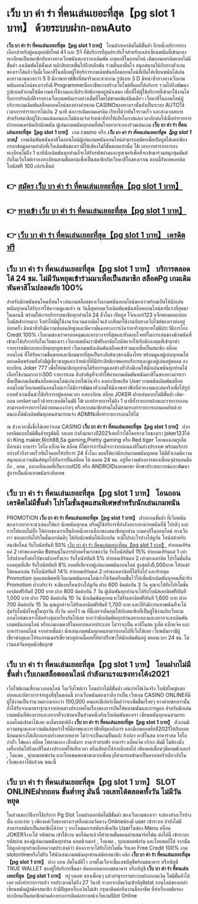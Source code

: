 # เว็บ บา ค่า ร่า ที่คนเล่นเยอะที่สุด【pg slot 1 บาท】  ด้วยระบบฝาก-ถอนAuto

**เว็บ บา ค่า ร่า ที่คนเล่นเยอะที่สุด【pg slot 1 บาท】** โอนฝากเครดิตไม่มีขั้นต่ำ  อีกหนึ่งบริการทางเลือกสำหรับผู้คนยุคสมัยใหม่ 4จี และ 5จี ที่มีบริการที่สุดประทับใจสำหรับเหล่าเซียนพนันที่เข้ามาลงทะเบียนเป็นสมาชิกกับทางทางเว็บพนันของเราลงเดิมพัน เกมคาสิโนออนไลน์ เติมถอนเครดิตแบบไม่มีขั้นต่ำ ลงเดิมพันได้ตั้งแต่ หลักสิบบาทขึ้นไปถึงหลักพัน ร่วมตื่นตาตื่นใจ สนุกสนานได้กับทางตัวเกมของเราได้แล้ววันนี้เว็บคาสิโนสล็อตผู้ให้บริการเกมเดิมพันสล็อตออนไลน์ที่เปิดให้เซียนพนันได้เล่นมายาวนานมากกว่า 5 ปี มีภาพกราฟฟิกที่สมจริงและสวยงาม รูปแบบ 3 D
มิหนำซ้ำทางทางเว็บเกมพนันออนไลน์ของเรายังมี Programmerมืออาชีพการสร้างเว็บไซต์ที่คอยให้บริการ  รวมไปถึงพัฒนารูปแบบตัวเกมให้มีความน่าใช้งานและมีประสิทธิภาพอยู่สม่ำเสมอ เพื่อที่ให้ผู้ใช้บริการที่เข้ามาใช้งานได้รับการปรนนิบัติจากทางเว็บเกมพนันเราอย่างเต็มที่โดยไม่ขาดแม้แต่นิดเดียว เว็บคาสิโนออนไลน์ผู้บริการเกมเดิมพันสล็อตออนไลน์ของทางค่ายเกม CASINOของทางเรานั้นยังเป็นระบบ AUTOใช้เวลาการทำรายการไม่เกิน 2 นาที ต่อการเติมยอดเครดิต เรียกได้ว่าทันใจรวดเร็ว และสะดวกสบายสำหรับสมาชิกผู้ใช้งานแน่นอนและไม่ต้องแจ้งเจ้าหน้าที่ทำให้เสียโอกาสและเวลาอีกต่อไปเมื่อทำรายการฝากยอดเครดิตกับนักพนัน
ผู้เล่นเกมพนันทุกคนที่สนใจอยากจะลองร่วมเล่นเกม **เว็บ บา ค่า ร่า ที่คนเล่นเยอะที่สุด【pg slot 1 บาท】** เกม casino  หรือ ***เว็บ บา ค่า ร่า ที่คนเล่นเยอะที่สุด【pg slot 1 บาท】*** เกมเดิมพันพนันคาสิโนออนไลน์ผู้เล่นเกมพนันออนไลน์สามารถสมัครเพื่อเปิดยูสได้เลยเพียงกรอกข้อมูลตามลำดับที่เว็บเดิมพันของเรามีให้เพียงไม่กี่ขั้นตอนเท่านั้น ใช้เวลาการทำรายการลงทะเบียนไม่ถึง 1 นาทีนักเดิมพันทุกท่านก็จะได้รับรหัสผ่านและยูสเซอร์เพื่อที่จะเข้ามาร่วมสนุกสุดมันส์กับในเว็บไซต์เราลงทะเบียนตามขั้นตอนเพื่อเป็นสมาชิกกับเว็บคาสิโนของเราณ ตอนนี้รับเลยเครดิตโบนัสฟรี 100 เปอร์เซ็นต์ 

## 👉 [สมัคร เว็บ บา ค่า ร่า ที่คนเล่นเยอะที่สุด【pg slot 1 บาท】](https://archa888.com/)
## 👉 [ทางเข้า เว็บ บา ค่า ร่า ที่คนเล่นเยอะที่สุด【pg slot 1 บาท】](https://archa888.com/)
## 👉 [เว็บ บา ค่า ร่า ที่คนเล่นเยอะที่สุด【pg slot 1 บาท】 เครดิตฟรี](https://archa888.com/)

## เว็บ บา ค่า ร่า ที่คนเล่นเยอะที่สุด【pg slot 1 บาท】 บริการตลอด ได้ 24 ชม. ไม่มีวันหยุดเข้าร่วมมาเพื่อเป็นสมาชิก สล็อตPg เกมเดิมพันคาสิโนปลอดภัย 100%

สำหรับนักพนันคนไหนที่สนใจ เล่นเกมสล็อตของเว็บเกมพนันออนไลน์ของเราพร้อมเปิดให้นักเล่นพนันทุกคนได้รับการให้ความดูแลแล้ว ณ วันนี้สุดยอดเว็บเดิมพันพนันสล็อตออนไลน์มาที่แรงที่สุดมาในตอนนี้ พร้อมให้การบริการสมาชิกทุกท่านได้ 24 ชั่วโมง เปิดยูส โจ๊กเกอร์123 แจ็กพอตแตกบ่อย โบนัสเข้าง่ายมาก จึงทำให้มีผู้ใช้งานจำนวนมากติดใจแล้วกลับมาใช้งานกับทางเว็บไซต์ของเราต่ออยู่บ่อยครั้ง มิหนำซ้ำยังมีความปลอดภัยสูงและมีความั่นคงทางการเงินจ่ายจริงทุกบาทไม่มีประวัติการโกง Credit 100% เว็บเกมของเราครอบคลุมและครบวงจรที่สุดและยังตอบโจทย์ในการเล่นของนักพนันที่เข้ามาใช้บริการกับในเว็บของเรา
เว็บเกมพนันเรามีฟรีเครดิตโบนัสแจกให้กับนักลงทุนที่เข้ามาทำรายการสมัครลงทะเบียนทุกยูสเซอร์ เว็บเกมพนันเดิมพันสล็อตเข้าร่วมมาเพื่อเป็นสมาชิก สล็อตออนไลน์ ที่ได้รับความชื่นชอบและนิยมมากที่สุดเป็นระดับต้นๆของเมืองไทย พร้อมดูแลผู้เล่นทุกคนได้ตลอดคืนพร้อมทั้งยังมีผู้เชี่ยวชาญและเจ้าหน้าที่ที่มีประสิทธิภาพคอยบริการและดูแลผู้เล่นอยู่ตลอด ลงทะเบียน Joker 777 เพื่อให้สมาชิกทุกท่านได้รับการดูแลอย่างทั่วถึงมีเกมให้นักเล่นพนันทุกท่านได้เลือกใช้งานมากกว่า300 รายการเกม
สิ่งสำคัญที่จะทำให้ค่ายเกมเดิมพันพนันคาสิโนของทางค่ายเรานั้นเป็นเกมเดิมพันสล็อตออนไลน์เล่นง่ายได้เงินจริง ลงทะเบียนเปิด User  เกมพนันเดิมพันสล็อตออนไลน์เว็บเกมพนันออนไลน์เราได้มีการพัฒนาตัวเกมให้มีภาพกราฟิกที่สวยงามและสมจริงเพื่อให้รูปแบบตัวเกมนั้นน่าใช้บริการอยู่ตลอดเวลา ลงทะเบียน สล็อต JOKER ฝากเล่นแบบไม่มีขั้นต่ำ เติม-ถอน เครดิตรวดเร็วด้วยระบบอัตโนมัติ ใช้เวลาทำรายการไม่ถึง 1 นาทีทั้งรายการฝากและรายการถอนสามารถทำรายการได้ด้วยตนเองง่ายๆ หรือหากสมาชิกท่านใดไม่สามารถทำรายการถอนเคดริตด้วยตนเองได้นักเดิมพันทุกคนสามารถแจ้ง ADMINเพื่อทำรายการถอนให้ได้

ณ ช่วงเวลานี้เชื่อได้เลยว่าเกม CASINO **เว็บ บา ค่า ร่า ที่คนเล่นเยอะที่สุด【pg slot 1 บาท】** ฝากเครดิตแบบไม่มีขั้นต่ำทรูมันนี่ วอเลท กำลังมาแรงปี2021เลยก็ว่าได้โดยทางเว็บของเรา joker123ได้นำ  King maker,Rich88,Sa gaming,Pretty gaming  หรือ Red tiger โลกของเกมรูเล็ต  ป๊อกเด้ง บาคาร่า ไฮโล แบ็กแจ๊ค สล็อต ที่ได้การการันตีจากจากบ่อนคาสิโนต่างประเทศ พร้อมบริการอย่างทั่วถึงรวดเร็วทันใจคอยให้บริการ 24 ชั่วโมง มอบให้แก่นักเล่นเกมพนันทุกคน ได้มีตัวเกมมีความสนุกและความมันส์สนุกไปกับการปั่นสล็อต ได้ ตลอด 24 ชม. อยู่ที่ความต้องการของเพื่อนๆผ่านบนมือถือ , คอม , และแท็บเลตที่เป็นระบบIOS หรือ ANDROIDแบบพกพา ศึกษาประสบการณ์และพัฒนาสู่การเป็นนักแทงพนันระดับเทพ

## เว็บ บา ค่า ร่า ที่คนเล่นเยอะที่สุด【pg slot 1 บาท】 โอนถอนเครดิตไม่มีขั้นต่ำ โปรโมชั่นสุดแสนพิเศษสำหรับนักเล่นเกมพนัน

 PROMOTION  **เว็บ บา ค่า ร่า ที่คนเล่นเยอะที่สุด【pg slot 1 บาท】** ฝากถอนขั้นต่ำ ที่เว็บพนันของเราอยากจะนำเสนอให้แก่  นักพนันทุกคน หรือผู้ใช้บริการที่กำลังอยากหาค่ายพนันที่มี โปรดีๆ และการให้แบบไม่กั๊ก ให้ค่ายของเราเป็นอีกหนึ่งทางเลือกของสมาชิกทุกท่าน เกมคาสิโนออนไลน์ ทางเว็บเรา ขอบอกกับโปรโมชั่นเครดิตดีๆ ให้กับนักพนันได้เลือกกัน จะมีโปรอะไรบ้างไปดูกัน
โบนัสสำหรับสมาชิกใหม่ รับโบนัสทันที 50% [เว็บ บา ค่า ร่า ที่คนเล่นเยอะที่สุด【pg slot 1 บาท】](https://archa888.com/) ทำยอดเทิร์นแค่ 2 เท่าของเครดิต
Bonusในการฝากครั้งแรกของวัน รับโบนัสทันที 15% ทำยอดเทิร์นแค่ 1 เท่า
โปรฝากครั้งต่อไปของฝากครั้งแรก รับโบนัสทันที 5% ทำยอดเทิร์นแค่ 2 เท่าของเครดิต
โปรโมชั่นคืนยอดทุนที่เสีย รับโบนัสทันที 8% ยอดที่เสียจากผู้เล่นเกมพนันออนไลน์ สูงสุดถึง5,000บาท
โปรแชร์ให้คนมาเล่น รับโบนัสทันที 14% ทำยอดเทิร์นแค่ 2 เท่าของเครดิตที่ได้รับไป
และท้ายสุด Promotion สุดแสนพิศษที่เว็บเกมพนันออนไลน์เราได้จัดเตรียมขึ้นไว้ให้เพื่อนักเดิมพันทุกคนที่น่ารัก  Promotion ฝากประจำ จะมีแบบไหนบ้างไปดูกัน
ฝาก 600 ติดต่อกัน 3 วัน คุณจะได้รับโปรโมชั่นเครดิตฟรีทันที 200 บาท
ฝาก 800 ติดต่อกัน 7 วัน ผู้เดิมพันทุกท่านจะได้รับโบนัสเครดิตฟรีทันที 1,000 บาท
ฝาก 700 ติดต่อกัน 10 วัน นักเดิมพันทุกคนจะได้รับเครดิตฟรีทันที 1,600 บาท
ฝาก 700 ติดต่อกัน 15 วัน คุณลูกค้าจะได้รับเครดิตฟรีทันที 1,700 บาท
และก็ยังมีการแทงพนันที่จะได้ลุ้นรับโบนัสใหญ่ในทุกวัน ทั้งวัน บอกไว้ ณ ที่นี้เลยว่าคืนทุนให้กับสมาชิกที่เป็นผู้ใช้งานกับเว็บเกมออนไลน์ของเราได้อย่างสุดเหวี่ยงกันไปเลย หากว่านักเดิมพันทุกท่านอยากลองและอยากจะลงเดิมพัน เกมพนันออนไลน์ หรือเกมเกมคาสิโนหลากหลายประเภท ไม่ว่าจะเป็น คาสิโนสด รูเล็ต แบ็กแจ๊ค และบาคาร่าออนไลน์ จากค่ายชั้นนำ นักเล่นเกมพนันทุกคนสามารถกดไปที่เว็บได้เลย เว็บพนันเรามีผู้เชี่ยวชาญและโปรแกรมเมอร์เชี่ยวชาญด้านนี้คอยให้คำปรึกษาให้นักเดิมพันอยู่ ตลอดเวลา 24 ชม. ไม่เว้นแต่วันหยุดนักขัตฤกษ์

## เว็บ บา ค่า ร่า ที่คนเล่นเยอะที่สุด【pg slot 1 บาท】 โอนฝากไม่มีขั้นต่ำ  เว็บเกมสล็อตออนไลน์ กำลังมาแรงแซงทางโค้ง2021

เว็บไซต์เกมเสี่ยงดวงออนไลน์ ในเว็บไซต์เรา โอนฝากไม่มีขั้นต่ำ เล่นง่ายได้เงินจริง โบนัสใหญ่แตกบ่อยและอัตราการจ่ายสูงที่สุในตอนนี้ ทางเว็บพนันของเราถือว่าเป็น เว็บเกม CASINO ONLINEที่มีผู้ใช้งานเป็นจำนวนมากมากกว่า 100,000 คนและมีเปอร์เซ็นต์ว่าจะเพิ่มขึ้นเรื่อยๆ ทางค่ายของเรานั้นยังได้รับจากมาตราฐานจากบ่อนต่างประเทศในเรื่องของการเปิดให้แทงพนันและการดูแล สำหรับนักเล่นเกมพนันที่ต้องการและอยากที่จะเข้ามาเป็นส่วนหนึ่งกับเว็บเดิมพันของเรา เซียนพนันทุกคนสามารถแอดไลน์เข้ามาได้เลย
	มาลิ้มรสชาติถึง **เว็บ บา ค่า ร่า ที่คนเล่นเยอะที่สุด【pg slot 1 บาท】** ตัวเกมมีความสนุกและความมันส์สุดเร้าใจที่มีภาพและกราฟิกที่สุดอลังการ และมีเกมยอดฮิตปี2021ให้กับยอดนิยมมาแรงได้เลือกแทงอย่างหลากหลาย  ไม่ว่าจะเป็นเกมปั่นแปะ ยิงปลา คาสิโนสด บาคาร่าสด ไฮโล กำถั่ว ไพ่แคง สล็อต ไพ่สามกอง เสือมังกร บาคาร่าสายฟ้า บาคาร่า แบ็คแจ๊ค เก้าเก ดัมมี่ ไม่ต้องนั่งเครื่องบินไปถึงคาสิโนต่างประเทศให้เสียเวลา หรือเสียค่าใช้จ่ายอีกต่อไป เพียงแค่เพื่อนๆมีคอมพิวเตอร์ , ไอแพด , ทุกแพลตฟอร์ม และไอแพดพกพาสะดวกเพื่อนๆก็สามารถเข้ามาเป็นครอบครัวเดียวกับในเว็บของเราได้แล้วณ ขณะนี้

## เว็บ บา ค่า ร่า ที่คนเล่นเยอะที่สุด【pg slot 1 บาท】 SLOT ONLINEฝากถอน ขั้นต่ำทรู มันนี่ วอเลทได้ตลอดทั้งวัน ไม่มีวันหยุด

ในส่วนของวิธีการใช้บริการ Pg Slot โอนฝากเครดิตไม่มีขั้นต่ำ ของเว็บเกมของเรา จะต้องทำอะไรบ้างนั้น แบบง่าย ๆ เพียงแค่เว็บของทางเราสล็อตเกมวัดดวง Onlineต้องมี user เข้าระบบ ถ้ายังไม่มีสามารถสมัครเป็นสมาชิกได้ง่าย ๆ จากโหมดการสมัครเพื่อเปิด Userในช่อง Menu สล็อต JOKERจึงจะได้ รหัสผ่าน เข้าใช้งาน พอได้มาแล้วก็ทำตามขั้นตอนผ่านสมาร์ทโฟน ต่อไปนี้
เข้าระบบ รหัสผ่าน  ของผู้เล่นเกมพนันทุกท่าน คอมพิวเตอร์ , ไอแพด , ทุกแพลตฟอร์ม และไอแพดก็ได้
จากนั้นให้ลูกค้าทุกท่านเลือกความประสงค์ว่า ต้องการจะได้รับโปรโมชั่น รับเลย Free Credit 100% เกม slotonlineหรือไม่รับ
ให้นักเล่นเกมพนันทุกท่านสมัครสมาชิก คลิก **เว็บ บา ค่า ร่า ที่คนเล่นเยอะที่สุด【pg slot 1 บาท】** ฝาก ถอน  อัตโนมัติไว ภาพในเว็บจะขึ้นเลขบัญชีพร้อมธนาคาร หรือบัญชี TRUE WALLET ของผู้ให้บริการขึ้นมา
คัดลอกหมายเลขธนาคาร หรือบัญชี **เว็บ บา ค่า ร่า ที่คนเล่นเยอะที่สุด【pg slot 1 บาท】** ทรูวอเลท ของเพื่อนๆ แล้วทำธุรกรรมระบบฝากถอนเงิน ไม่มีขั้นต่ำได้เลย
หลังทำรายการแล้ว รอประมาณไม่ถึง 27 วินาที ระบบจะเติมเงินเข้าบัญชีslot ออนไลน์ของเหล่าเซียนพนันผู้สมัครสมาชิก
ถ้ามีปัญหาเรื่องเงินไม่เข้า กรุณาติดต่อทีมงานมืออาชีพ ที่ทำเรื่องสมัครลงทะเบียนเป็นสมาชิกผ่านช่องทางการติดต่อทางหน้าเว็บเกมSlot Online


